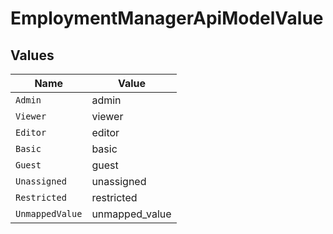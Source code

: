 # EmploymentManagerApiModelValue


## Values

| Name            | Value           |
| --------------- | --------------- |
| `Admin`         | admin           |
| `Viewer`        | viewer          |
| `Editor`        | editor          |
| `Basic`         | basic           |
| `Guest`         | guest           |
| `Unassigned`    | unassigned      |
| `Restricted`    | restricted      |
| `UnmappedValue` | unmapped_value  |